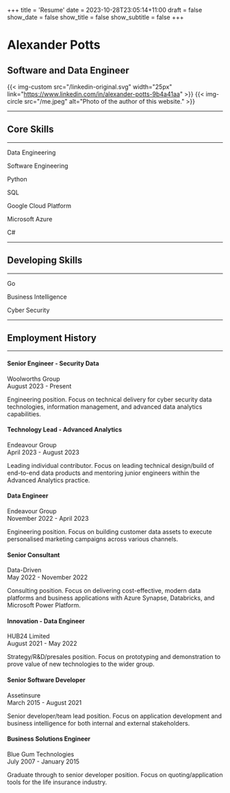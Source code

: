 +++
title = 'Resume'
date = 2023-10-28T23:05:14+11:00
draft = false
show_date = false
show_title = false
show_subtitle = false
+++

# Alexander Potts
## Software and Data Engineer

{{< img-custom src="/linkedin-original.svg" width="25px" link="https://www.linkedin.com/in/alexander-potts-9b4a41aa" >}}
{{< img-circle src="/me.jpeg" alt="Photo of the author of this website." >}}

---
## Core Skills
---
Data Engineering

Software Engineering

Python

SQL

Google Cloud Platform

Microsoft Azure

C#

---
## Developing Skills
---
Go

Business Intelligence

Cyber Security

---
## Employment History
---
#### Senior Engineer - Security Data
Woolworths Group \
August 2023 - Present

Engineering position. Focus on technical delivery for cyber security data technologies, information management, and advanced data analytics capabilities.

#### Technology Lead - Advanced Analytics
Endeavour Group \
April 2023 - August 2023

Leading individual contributor. Focus on leading technical design/build of end-to-end data products and mentoring junior engineers within the Advanced Analytics practice.

#### Data Engineer
Endeavour Group \
November 2022 - April 2023

Engineering position. Focus on building customer data assets to execute personalised marketing campaigns across various channels.

#### Senior Consultant
Data-Driven \
May 2022 - November 2022

Consulting position. Focus on delivering cost-effective, modern data platforms and business applications with Azure Synapse, Databricks, and Microsoft Power Platform.

#### Innovation - Data Engineer
HUB24 Limited \
August 2021 - May 2022

Strategy/R&D/presales position. Focus on prototyping and demonstration to prove value of new technologies to the wider group.

#### Senior Software Developer
Assetinsure \
March 2015 - August 2021

Senior developer/team lead position. Focus on application development and business intelligence for both internal and external stakeholders.

#### Business Solutions Engineer
Blue Gum Technologies \
July 2007 - January 2015

Graduate through to senior developer position. Focus on quoting/application tools for the life insurance industry.